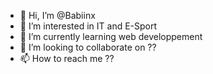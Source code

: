 - 👋 Hi, I’m @Babiinx
- 👀 I’m interested in IT and E-Sport
- 🌱 I’m currently learning web developpement
- 💞️ I’m looking to collaborate on ??
- 📫 How to reach me ??

<!---
Babiinx/Babiinx is a ✨ special ✨ repository because its `README.md` (this file) appears on your GitHub profile.
You can click the Preview link to take a look at your changes.
--->
